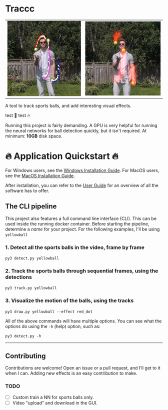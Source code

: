 # Traccc

|||
|---|---|
|![debug output of the pipeline](img/debug.png)|![sample contrail output](img/contrail.png)|

A tool to track sports balls, and add interesting visual effects. 

test :juggling_person:
test :fire:

Running this project is fairly demanding.
A GPU is very helpful for running the neural networks for ball detection quickly, but it isn't required.
At minimum: **10GB** disk space.

# :fire: Application Quickstart :fire:

For Windows users, see the [Windows Installation Guide](docs/install_windows.md).
For MacOS users, see the [MacOS Installation Guide](docs/install_macos.md).

After installation, you can refer to the [User Guide](docs/user_guide.md) for an
overview of all the software has to offer.


## The CLI pipeline

This project also features a full command line interface (CLI). This can be used
inside the running docker container.
Before starting the pipeline, determine a _name_ for your project. For the following
examples, I'll be using `yellowball`

### 1. **Detect** all the sports balls in the video, frame by frame

```
py3 detect.py yellowball 
```

### 2. **Track** the sports balls through sequential frames, using the detections

```
py3 track.py yellowball 
```

###  3. **Visualize** the motion of the balls, using the tracks

```
py3 draw.py yellowball --effect red_dot
```

All of the above commands will have multiple options. You can see what the options
do using the `-h` (help) option, such as:
```
py3 detect.py -h
```

---

## Contributing

Contributions are welcome! Open an issue or a pull request, and I'll get to it when I can.
Adding new effects is an easy contribution to make.

### TODO

- [ ] Custom train a NN for sports balls only.
- [ ] Video "upload" and download in the GUI.
